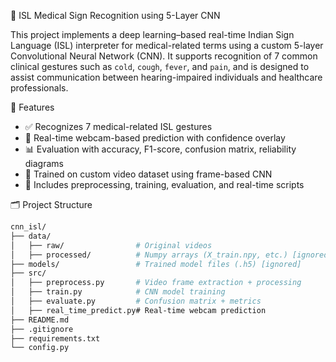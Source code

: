 🧠 ISL Medical Sign Recognition using 5-Layer CNN

This project implements a deep learning–based real-time Indian Sign Language (ISL) interpreter for medical-related terms using a custom 5-layer Convolutional Neural Network (CNN). It supports recognition of 7 common clinical gestures such as `cold`, `cough`, `fever`, and `pain`, and is designed to assist communication between hearing-impaired individuals and healthcare professionals.

📌 Features

- ✅ Recognizes 7 medical-related ISL gestures
- 🎥 Real-time webcam-based prediction with confidence overlay
- 📊 Evaluation with accuracy, F1-score, confusion matrix, reliability diagrams
- 🧠 Trained on custom video dataset using frame-based CNN
- 🧼 Includes preprocessing, training, evaluation, and real-time scripts

🗂️ Project Structure

```bash
cnn_isl/
├── data/
│   ├── raw/                # Original videos
│   ├── processed/          # Numpy arrays (X_train.npy, etc.) [ignored]
├── models/                 # Trained model files (.h5) [ignored]
├── src/
│   ├── preprocess.py       # Video frame extraction + processing
│   ├── train.py            # CNN model training
│   ├── evaluate.py         # Confusion matrix + metrics
│   ├── real_time_predict.py# Real-time webcam prediction
├── README.md
├── .gitignore
├── requirements.txt
└── config.py

